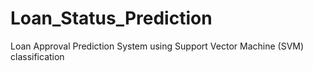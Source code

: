# Loan_Status_Prediction
Loan Approval Prediction System using Support Vector Machine (SVM) classification

